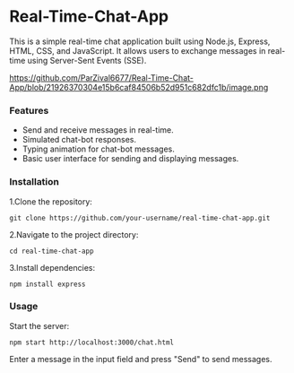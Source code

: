 # Real-Time-Chat-App

This is a simple real-time chat application built using Node.js, Express, HTML, CSS, and JavaScript. It allows users to exchange messages in real-time using Server-Sent Events (SSE).

https://github.com/ParZival6677/Real-Time-Chat-App/blob/21926370304e15b6caf84506b52d951c682dfc1b/image.png

### Features
- Send and receive messages in real-time.
- Simulated chat-bot responses.
- Typing animation for chat-bot messages.
- Basic user interface for sending and displaying messages.

### Installation
1.Clone the repository:

``` git clone https://github.com/your-username/real-time-chat-app.git ```

2.Navigate to the project directory:

```cd real-time-chat-app ```

3.Install dependencies:

```npm install express```

### Usage
Start the server:

```npm start http://localhost:3000/chat.html```

Enter a message in the input field and press "Send" to send messages.
